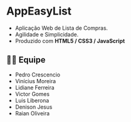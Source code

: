 # AppEasyList
- Aplicação Web de Lista de Compras.
- Agilidade e Simplicidade.
- Produzido com **HTML5 / CSS3 / JavaScript**

## 👨‍💻 Equipe
- Pedro Crescencio
- Vinícius Moreira
- Lidiane Ferreira
- Victor Gomes
- Luis Liberona
- Denison Jesus
- Raian Oliveira
